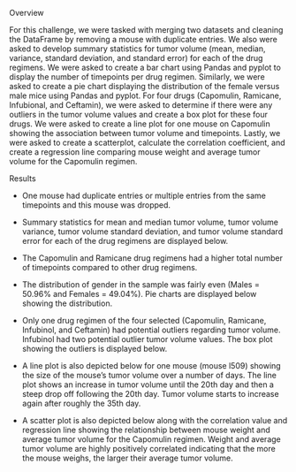 Overview

For this challenge, we were tasked with merging two datasets and cleaning the DataFrame by removing a mouse with duplicate entries. We also were asked to develop summary statistics for tumor volume (mean, median, variance, standard deviation, and standard error) for each of the drug regimens. We were asked to create a bar chart using Pandas and pyplot to display the number of timepoints per drug regimen. Similarly, we were asked to create a pie chart displaying the distribution of the female versus male mice using Pandas and pyplot. For four drugs (Capomulin, Ramicane, Infubional, and Ceftamin), we were asked to determine if there were any outliers in the tumor volume values and create a box plot for these four drugs. We were asked to create a line plot for one mouse on Capomulin showing the association between tumor volume and timepoints. Lastly, we were asked to create a scatterplot, calculate the correlation coefficient, and create a regression line comparing mouse weight and average tumor volume for the Capomulin regimen. 

Results

- One mouse had duplicate entries or multiple entries from the same timepoints and this mouse was dropped. 

- Summary statistics for mean and median tumor volume, tumor volume variance, tumor volume standard deviation, and tumor volume standard error for each of the drug regimens are displayed below.

- The Capomulin and Ramicane drug regimens had a higher total number of timepoints compared to other drug regimens. 

- The distribution of gender in the sample was fairly even (Males = 50.96% and Females = 49.04%). Pie charts are displayed below showing the distribution.

- Only one drug regimen of the four selected (Capomulin, Ramicane, Infubinol, and Ceftamin) had potential outliers regarding tumor volume. Infubinol had two potential outlier tumor volume values. The box plot showing the outliers is displayed below. 

- A line plot is also depicted below for one mouse (mouse l509) showing the  size of the mouse’s tumor volume over a number of days. The line plot shows an increase in tumor volume until the 20th day and then a steep drop off following the 20th day. Tumor volume starts to increase again after roughly the 35th day. 

- A scatter plot is also depicted below along with the correlation value and regression line showing the relationship between mouse weight and average tumor volume for the Capomulin regimen. Weight and average tumor volume are highly positively correlated indicating that the more the mouse weighs, the larger their average tumor volume. 
